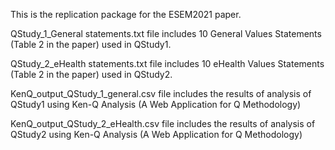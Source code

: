 This is the replication package for the ESEM2021 paper.

QStudy_1_General statements.txt file includes 10 General Values Statements (Table 2 in the paper) used in QStudy1.

QStudy_2_eHealth statements.txt file includes 10 eHealth Values Statements (Table 2 in the paper) used in QStudy2.

KenQ_output_QStudy_1_general.csv file includes the results of analysis of QStudy1 using Ken-Q Analysis (A Web Application for Q Methodology)

KenQ_output_QStudy_2_eHealth.csv file includes the results of analysis of QStudy2 using Ken-Q Analysis (A Web Application for Q Methodology)